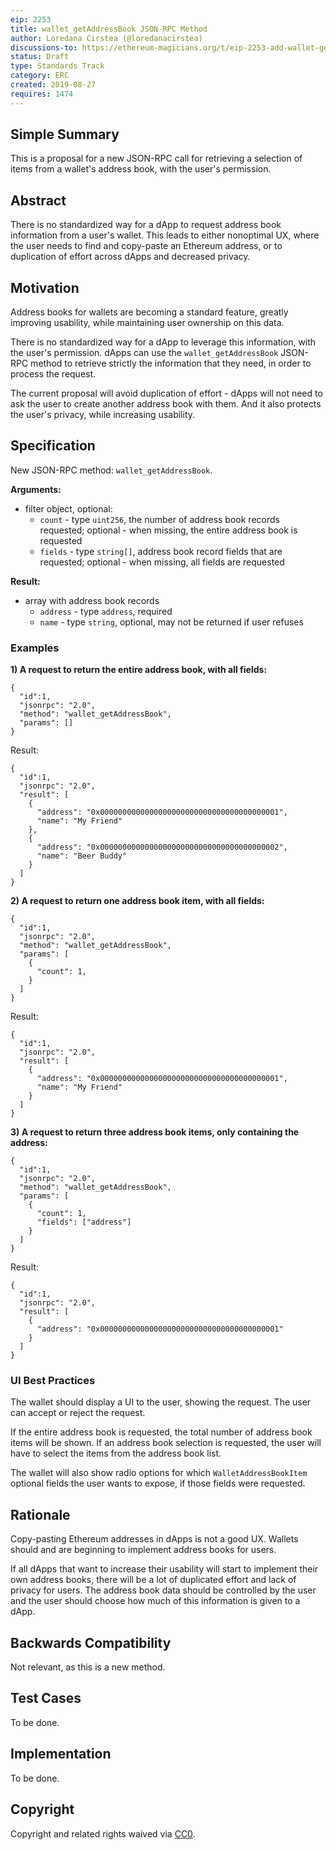 ```yaml
---
eip: 2253
title: wallet_getAddressBook JSON-RPC Method
author: Loredana Cirstea (@loredanacirstea)
discussions-to: https://ethereum-magicians.org/t/eip-2253-add-wallet-getaddressbook-json-rpc-method/3592
status: Draft
type: Standards Track
category: ERC
created: 2019-08-27
requires: 1474
---
```


## Simple Summary

This is a proposal for a new JSON-RPC call for retrieving a selection of items from a wallet's address book, with the user's permission.

## Abstract

There is no standardized way for a dApp to request address book information from a user's wallet. This leads to either nonoptimal UX, where the user needs to find and copy-paste an Ethereum address, or to duplication of effort across dApps and decreased privacy.

## Motivation

Address books for wallets are becoming a standard feature, greatly improving usability, while maintaining user ownership on this data.

There is no standardized way for a dApp to leverage this information, with the user's permission. dApps can use the `wallet_getAddressBook` JSON-RPC method to retrieve strictly the information that they need, in order to process the request.

The current proposal will avoid duplication of effort - dApps will not need to ask the user to create another address book with them. And it also protects the user's privacy, while increasing usability.

## Specification

New JSON-RPC method: `wallet_getAddressBook`.

**Arguments:**
- filter object, optional:
  - `count` - type `uint256`, the number of address book records requested; optional - when missing, the entire address book is requested
  - `fields` - type `string[]`, address book record fields that are requested; optional - when missing, all fields are requested

**Result:**
- array with address book records
  - `address` - type `address`, required
  - `name` - type `string`, optional, may not be returned if user refuses

### Examples

**1) A request to return the entire address book, with all fields:**
```
{
  "id":1,
  "jsonrpc": "2.0",
  "method": "wallet_getAddressBook",
  "params": []
}
```
Result:

```
{
  "id":1,
  "jsonrpc": "2.0",
  "result": [
    {
      "address": "0x0000000000000000000000000000000000000001",
      "name": "My Friend"
    },
    {
      "address": "0x0000000000000000000000000000000000000002",
      "name": "Beer Buddy"
    }
  ]
}
```

**2) A request to return one address book item, with all fields:**
```
{
  "id":1,
  "jsonrpc": "2.0",
  "method": "wallet_getAddressBook",
  "params": [
    {
      "count": 1,
    }
  ]
}
```
Result:

```
{
  "id":1,
  "jsonrpc": "2.0",
  "result": [
    {
      "address": "0x0000000000000000000000000000000000000001",
      "name": "My Friend"
    }
  ]
}
```

**3) A request to return three address book items, only containing the address:**
```
{
  "id":1,
  "jsonrpc": "2.0",
  "method": "wallet_getAddressBook",
  "params": [
    {
      "count": 1,
      "fields": ["address"]
    }
  ]
}
```
Result:

```
{
  "id":1,
  "jsonrpc": "2.0",
  "result": [
    {
      "address": "0x0000000000000000000000000000000000000001"
    }
  ]
}
```


### UI Best Practices

The wallet should display a UI to the user, showing the request. The user can accept or reject the request.

If the entire address book is requested, the total number of address book items will be shown. If an address book selection is requested, the user will have to select the items from the address book list.

The wallet will also show radio options for which `WalletAddressBookItem` optional fields the user wants to expose, if those fields were requested.

## Rationale

Copy-pasting Ethereum addresses in dApps is not a good UX. Wallets should and are beginning to implement address books for users.

If all dApps that want to increase their usability will start to implement their own address books, there will be a lot of duplicated effort and lack of privacy for users. The address book data should be controlled by the user and the user should choose how much of this information is given to a dApp.


## Backwards Compatibility

Not relevant, as this is a new method.


## Test Cases

To be done.


## Implementation

To be done.


## Copyright
Copyright and related rights waived via [CC0](https://creativecommons.org/publicdomain/zero/1.0/).
